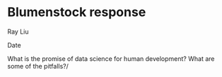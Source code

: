 # Blumenstock response

Ray Liu

Date

What is the promise of data science for human development? What are some of the pitfalls?/
